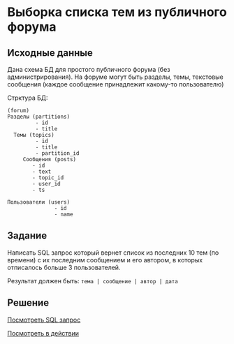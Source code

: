 # Выборка списка тем из публичного форума

## Исходные данные

Дана схема БД для простого публичного форума (без администрирования). 
На форуме могут быть разделы, темы, текстовые сообщения (каждое сообщение принадлежит какому-то пользователю)

Стрктура БД:
```
(forum)
Разделы (partitions)
         - id
         - title
  Темы (topics)
         - id
         - title
         - partition_id
     Сообщения (posts)
        - id
        - text
        - topic_id
        - user_id
        - ts
     
Пользователи (users)
               - id
               - name
```

## Задание

Написать SQL запрос который вернет список из последних 10 тем (по времени) 
с их последним сообщением и его автором, в которых отписалось больше 3 пользователей.
 
Результат должен быть: `тема | сообщение | автор | дата`

## Решение

[Посмотреть SQL запрос](solution.sql)

[Посмотреть в действии](https://www.db-fiddle.com/f/inLW2mNdtD3bneUrCKkYAf/7)